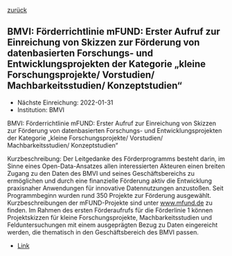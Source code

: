 [zurück](/funding/)

## BMVI: Förderrichtlinie mFUND: Erster Aufruf zur Einreichung von Skizzen zur Förderung von datenbasierten Forschungs- und Entwicklungsprojekten der Kategorie „kleine Forschungsprojekte/ Vorstudien/ Machbarkeitsstudien/ Konzeptstudien“

* Nächste Einreichung: 2022-01-31
* Institution: BMVI

BMVI: Förderrichtlinie mFUND: Erster Aufruf zur Einreichung von Skizzen zur Förderung von datenbasierten Forschungs- und Entwicklungsprojekten der Kategorie „kleine Forschungsprojekte/ Vorstudien/ Machbarkeitsstudien/ Konzeptstudien“

Kurzbeschreibung: Der Leitgedanke des Förderprogramms besteht darin, im Sinne eines Open-Data-Ansatzes allen interessierten Akteuren einen breiten Zugang zu den Daten des BMVI und seines Geschäftsbereichs zu ermöglichen und durch eine finanzielle Förderung aktiv die Entwicklung praxisnaher Anwendungen für innovative Datennutzungen anzustoßen. Seit Programmbeginn wurden rund 350 Projekte zur Förderung ausgewählt. Kurzbeschreibungen der mFUND-Projekte sind unter www.mfund.de zu finden. Im Rahmen des ersten Förderaufrufs für die Förderlinie 1 können Projektskizzen für kleine Forschungsprojekte, Machbarkeitsstudien und Felduntersuchungen mit einem ausgeprägten Bezug zu Daten eingereicht werden, die thematisch in den Geschäftsbereich des BMVI passen.

* [Link](https://www.bmvi.de/SharedDocs/DE/Anlage/DG/mFUND/mfund-erster-aufruf-foerderlinie-1.pdf?__blob=publicationFile)